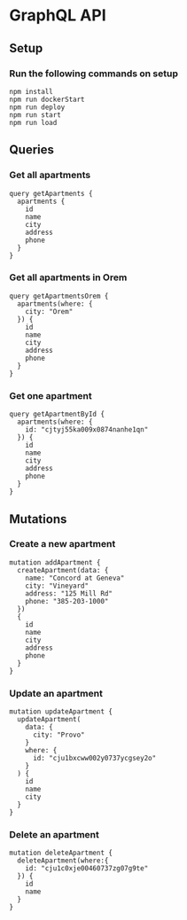 
# GraphQL API

## Setup

### Run the following commands on setup

```
npm install
npm run dockerStart
npm run deploy
npm run start
npm run load
```

## Queries

### Get all apartments

```
query getApartments {
  apartments {
    id
    name
    city
    address
    phone
  }
}
```

### Get all apartments in Orem

```
query getApartmentsOrem {
  apartments(where: {
    city: "Orem"
  }) {
    id
    name
    city
    address
    phone
  }
}
```

### Get one apartment

```
query getApartmentById {
  apartments(where: {
    id: "cjtyj55ka009x0874nanhe1qn"
  }) {
    id
    name
    city
    address
    phone
  }
}
```

## Mutations

### Create a new apartment

```
mutation addApartment {
  createApartment(data: {
    name: "Concord at Geneva"
    city: "Vineyard"
    address: "125 Mill Rd"
    phone: "385-203-1000"
  })
  {
    id
    name
    city
    address
    phone
  }
}
```

### Update an apartment

```
mutation updateApartment {
  updateApartment(
    data: {
      city: "Provo"
    }
    where: {
      id: "cju1bxcww002y0737ycgsey2o"
    }
  ) {
    id
    name
    city
  }
}
```

### Delete an apartment

```
mutation deleteApartment {
  deleteApartment(where:{
    id: "cju1c0xje00460737zg07g9te"
  }) {
    id
    name
  }
}
```